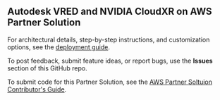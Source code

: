 ## Autodesk VRED and NVIDIA CloudXR on AWS Partner Solution

For architectural details, step-by-step instructions, and customization options, see the [deployment guide](https://fwd.aws/yn8kW?).

To post feedback, submit feature ideas, or report bugs, use the **Issues** section of this GitHub repo. 

To submit code for this Partner Solution, see the [AWS Partner Soltuion Contributor's Guide](https://aws-quickstart.github.io/).
